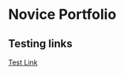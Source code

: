 # Novice Portfolio
## Testing links
<a href="http://corydelo.github.io/PCDE-Activity-9.1"> Test Link </a>
